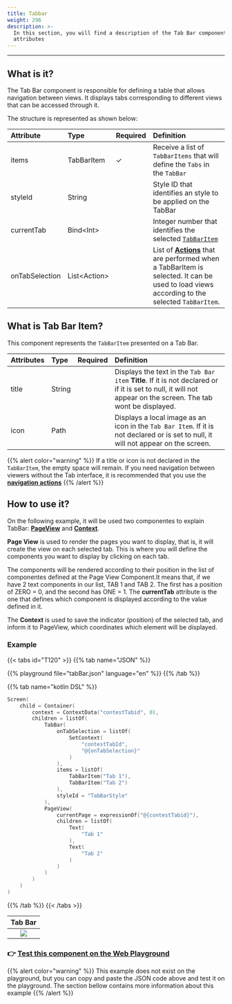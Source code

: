 ```yaml
---
title: Tabbar
weight: 296
description: >-
  In this section, you will find a description of the Tab Bar component and its
  attributes
---
```


---

## What is it?

The Tab Bar component is responsible for defining a table that allows navigation between views. It displays tabs corresponding to different views that can be accessed through it.

The structure is represented as shown below:

| **Attribute**  | **Type**           | Required | **Definition**                                                                                                                                                   |
| :------------- | :----------------- | :------- | :--------------------------------------------------------------------------------------------------------------------------------------------------------------- |
| items          | TabBarItem         | ✓        | Receive a list of `TabBarItems` that will define the `Tabs` in the `TabBar`                                                                                      |
| styleId        | String             |          | Style ID that identifies an style to be applied on the TabBar                                                                                                    |
| currentTab     | Bind&lt;Int&gt;    |          | Integer number that identifies the selected [`TabBarItem`](/home/api/components/ui/tabview#what-is-tabitem)                                                      |
| onTabSelection | List&lt;Action&gt; |          | List of [**Actions**](/home/api/actions/) that are performed when a TabBarItem is selected. It can be used to load views according to the selected `TabBarItem`. |

## What is Tab Bar **Item?**

This component represents the `TabBarItem` presented on a Tab Bar.

| **Attributes** | **Type** | Required | **Definition**                                                                                                                                                 |
| :------------- | :------- | :------- | :------------------------------------------------------------------------------------------------------------------------------------------------------------- |
| title          | String   |          | Displays the text in the `Tab Bar item` **Title**. If it is not declared or if it is set to null, it will not appear on the screen. The tab wont be displayed. |
| icon           | Path     |          | Displays a local image as an icon in the `Tab Bar Item`. If it is not declared or is set to null, it will not appear on the screen.                            |

{{% alert color="warning" %}}
If a title or icon is not declared in the `TabBarItem`, the empty space will remain. If you need navigation between viewers without the Tab interface, it is recommended that you use the [**navigation actions**](/home/api/actions/navigate/)
{{% /alert %}}

## How to use it?

On the following example, it will be used two componentes to explain TabBar: [**PageView**](/home/api/components/layout/pageview) and [**Context**](/home/api/context/).

**Page View** is used to render the pages you want to display, that is, it will create the view on each selected tab. This is where you will define the components you want to display by clicking on each tab.

The components will be rendered according to their position in the list of componentes defined at the Page View Component.It means that, if we have 2 text components in our list, TAB 1 and TAB 2. The first has a position of ZERO = 0, and the second has ONE = 1. The **currentTab** attribute is the one that defines which component is displayed according to the value defined in it.

The **Context** is used to save the indicator \(position\) of the selected tab, and inform it to PageView, which coordinates which element will be displayed.

### Example

{{< tabs id="T120" >}}
{{% tab name="JSON" %}}

<!-- json-playground:tabBar.json
{
    "_beagleComponent_": "beagle:screenComponent",
    "child": {
        "_beagleComponent_": "beagle:container",
        "children": [
            {
                "_beagleComponent_": "beagle:tabBar",
                "items": [
                    {"title": "Tab 1"},
                    {"title": "Tab 2"}
                ],
                "styleId": "TabBarStyle",
                "onTabSelection": [
                    {
                        "_beagleAction_": "beagle:setContext",
                        "contextId": "contestTabId",
                        "value": "@{onTabSelection}"
                    }
                ]
            },
            {
                "_beagleComponent_": "beagle:pageView",
                "children": [
                    {
                        "_beagleComponent_": "beagle:text",
                        "text": "Tab 1"
                    },
                    {
                        "_beagleComponent_": "beagle:text",
                        "text": "Tab 2"
                    }
                ],
                "currentPage": "@{contestTabid}"
            }
        ],
        "context": {
            "id": "contestTabid",
            "value": 0
        }
    }
}
-->

{{% playground file="tabBar.json" language="en" %}}
{{% /tab %}}

{{% tab name="kotlin DSL" %}}

```kotlin
Screen(
    child = Container(
        context = ContextData("contestTabid", 0),
        children = listOf(
            TabBar(
                onTabSelection = listOf(
                    SetContext(
                        "contestTabId",
                        "@{onTabSelection}"
                    )
                ),
                items = listOf(
                    TabBarItem("Tab 1"),
                    TabBarItem("Tab 2")
                ),
                styleId = "TabBarStyle"
            ),
            PageView(
                currentPage = expressionOf("@{contestTabid}"),
                children = listOf(
                    Text(
                        "Tab 1"
                    ),
                    Text(
                        "Tab 2"
                    )
                )
            )
        )
    )
)
```

{{% /tab %}}
{{< /tabs >}}

|          Tab Bar          |
| :-----------------------: |
| ![](/beagle-tab-view.gif) |

### 👉 [Test this component on the Web Playground](https://beagle-playground.netlify.app/#/demo/default-components/analytics.json)

{{% alert color="warning" %}}
This example does not exist on the playground, but you can copy and paste the JSON code above and test it on the playground. The section bellow contains more information about this example
{{% /alert %}}
